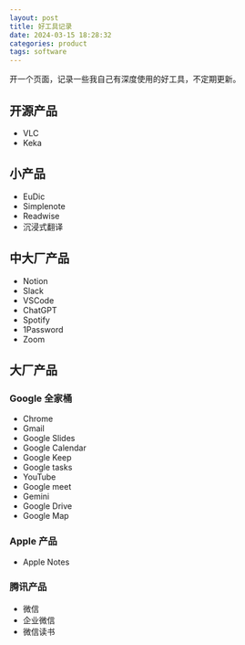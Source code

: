```yaml
---
layout: post
title: 好工具记录
date: 2024-03-15 18:28:32
categories: product
tags: software
---
```


开一个页面，记录一些我自己有深度使用的好工具，不定期更新。

## 开源产品

- VLC
- Keka

## 小产品

- EuDic
- Simplenote
- Readwise
- 沉浸式翻译

## 中大厂产品

- Notion
- Slack
- VSCode
- ChatGPT
- Spotify
- 1Password
- Zoom

## 大厂产品

### Google 全家桶

- Chrome
- Gmail
- Google Slides
- Google Calendar
- Google Keep
- Google tasks
- YouTube
- Google meet
- Gemini
- Google Drive
- Google Map

### Apple 产品

- Apple Notes

### 腾讯产品

- 微信
- 企业微信
- 微信读书